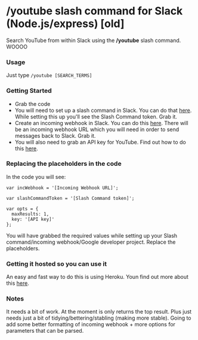 # /youtube slash command for Slack (Node.js/express) [old]

Search YouTube from within Slack using the **/youtube** slash command. WOOOO

### Usage
Just type `/youtube [SEARCH_TERMS]`

### Getting Started
- Grab the code
- You will need to set up a slash command in Slack. You can do that [here](https://my.slack.com/services/new/slash-commands). While setting this up you'll see the Slash Command token. Grab it.
- Create an incoming webhook in Slack. You can do this [here](https://my.slack.com/services/new/incoming-webhook). There will be an incoming webhook URL which you will need in order to send messages back to Slack. Grab it.
- You will also need to grab an API key for YouTube. Find out how to do this [here](https://developers.google.com/youtube/registering_an_application).

### Replacing the placeholders in the code
In the code you will see: 

`var incWebhook = '[Incoming Webhook URL]';`

`var slashCommandToken = '[Slash Command token]';`

```
var opts = {
  maxResults: 1,
  key: '[API key]'
};
``` 

You will have grabbed the required values while setting up your Slash command/incoming webhook/Google developer project. Replace the placeholders.

### Getting it hosted so you can use it
An easy and fast way to do this is using Heroku. Youn find out more about this [here](https://devcenter.heroku.com/articles/getting-started-with-nodejs#introduction).

### Notes
It needs a bit of work. At the moment is only returns the top result. Plus just needs just a bit of tidying/bettering/stabling (making more stable). Going to add some better formatting of incoming webhook + more options for parameters that can be parsed. 

